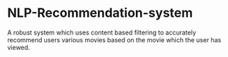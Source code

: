 # NLP-Recommendation-system
A robust system which uses content based filtering to accurately recommend users various movies based on the movie which the user has viewed. 

